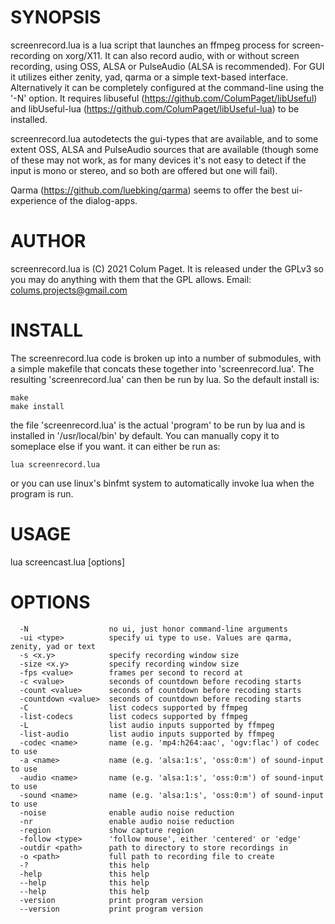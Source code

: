 SYNOPSIS
========

screenrecord.lua is a lua script that launches an ffmpeg process for screen-recording on xorg/X11. It can also record audio, with or without screen recording, using OSS, ALSA or PulseAudio (ALSA is recommended). For GUI it utilizes either zenity, yad, qarma or a simple text-based interface. Alternatively it can be completely configured at the command-line using the '-N' option. It requires libuseful (https://github.com/ColumPaget/libUseful) and libUseful-lua (https://github.com/ColumPaget/libUseful-lua) to be installed.

screenrecord.lua autodetects the gui-types that are available, and to some extent OSS, ALSA and PulseAudio sources that are available (though some of these may not work, as for many devices it's not easy to detect if the input is mono or stereo, and so both are offered but one will fail).

Qarma (https://github.com/luebking/qarma)  seems to offer the best ui-experience of the dialog-apps.


AUTHOR
======

screenrecord.lua is (C) 2021 Colum Paget. It is released under the GPLv3 so you may do anything with them that the GPL allows.
Email: colums.projects@gmail.com


INSTALL
=======

The screenrecord.lua code is broken up into a number of submodules, with a simple makefile that concats these together into 'screenrecord.lua'. The resulting 'screenrecord.lua' can then be run by lua. So the default install is:

```
make
make install
```

the file 'screenrecord.lua' is the actual 'program' to be run by lua and is installed in '/usr/local/bin' by default. You can manually copy it to someplace else if you want. it can either be run as:

```
lua screenrecord.lua
```

or you can use linux's binfmt system to automatically invoke lua when the program is run.


USAGE
=====

  lua screencast.lua [options]

OPTIONS
=======

```
  -N                  no ui, just honor command-line arguments
  -ui <type>          specify ui type to use. Values are qarma, zenity, yad or text
  -s <x.y>            specify recording window size
  -size <x.y>         specify recording window size
  -fps <value>        frames per second to record at
  -c <value>          seconds of countdown before recoding starts
  -count <value>      seconds of countdown before recoding starts
  -countdown <value>  seconds of countdown before recoding starts
  -C                  list codecs supported by ffmpeg
  -list-codecs        list codecs supported by ffmpeg
  -L                  list audio inputs supported by ffmpeg
  -list-audio         list audio inputs supported by ffmpeg
  -codec <name>       name (e.g. 'mp4:h264:aac', 'ogv:flac') of codec to use
  -a <name>           name (e.g. 'alsa:1:s', 'oss:0:m') of sound-input to use
  -audio <name>       name (e.g. 'alsa:1:s', 'oss:0:m') of sound-input to use
  -sound <name>       name (e.g. 'alsa:1:s', 'oss:0:m') of sound-input to use
  -noise              enable audio noise reduction
  -nr                 enable audio noise reduction
  -region             show capture region
  -follow <type>      'follow mouse', either 'centered' or 'edge'
  -outdir <path>      path to directory to store recordings in
  -o <path>           full path to recording file to create
  -?                  this help
  -help               this help
  --help              this help
  --help              this help
  -version            print program version
  --version           print program version
```
